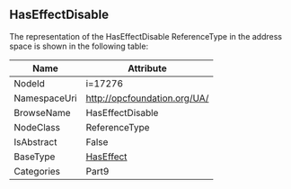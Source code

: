 <!-- objecttype -->
## HasEffectDisable
  
<!-- end of text -->
The representation of the HasEffectDisable ReferenceType in the address space is shown in the following table:  

|Name|Attribute|
|---|---|
|NodeId|i=17276|
|NamespaceUri|http://opcfoundation.org/UA/|
|BrowseName|HasEffectDisable|
|NodeClass|ReferenceType|
|IsAbstract|False|
|BaseType|[HasEffect](../../../Part5/ReferenceTypes/HasEffect/readme.md)|
|Categories|Part9|

